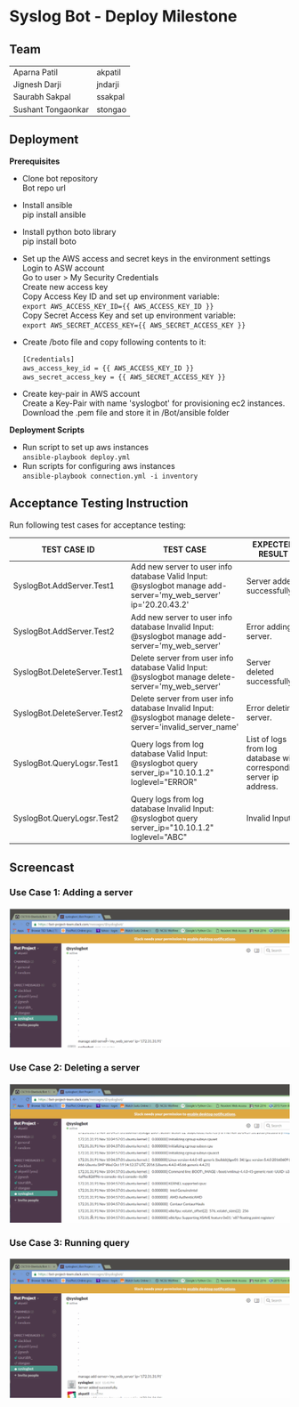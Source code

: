 # Syslog Bot - Deploy Milestone


## Team 

<table>
<tr>
<td> Aparna Patil </td>
<td> akpatil </td>
</tr>
<tr>
<td> Jignesh Darji </td>
<td> jndarji </td>
</tr>
<tr>
<td> Saurabh Sakpal </td>
<td> ssakpal </td>
</tr>
<tr>
<td> Sushant Tongaonkar </td>
<td>  stongao </td>
</tr>
</table>

## Deployment
<b>Prerequisites</b><br>

- Clone bot repository<br>
	Bot repo url<br>
- Install ansible<br>
	pip install ansible<br>
- Install python boto library<br>
	pip install boto<br>
- Set up the AWS access and secret keys in the environment settings<br>
	Login to ASW account<br>
	Go to user > My Security Credentials<br>
	Create new access key<br>
	Copy Access Key ID and set up environment variable:<br>
	```export AWS_ACCESS_KEY_ID={{ AWS_ACCESS_KEY_ID }}```<br>
	Copy Secret Access Key and set up environment variable:<br>
	```export AWS_SECRET_ACCESS_KEY={{ AWS_SECRET_ACCESS_KEY }}```<br>

- Create /boto file and copy following contents to it:<br>
	```
	[Credentials]
	aws_access_key_id = {{ AWS_ACCESS_KEY_ID }}
	aws_secret_access_key = {{ AWS_SECRET_ACCESS_KEY }}
	```
- Create key-pair in AWS account<br>
	Create a Key-Pair with name 'syslogbot' for provisioning ec2 instances.<br>
	Download the .pem file and store it in /Bot/ansible folder<br>

<b>Deployment Scripts</b><br>

- Run script to set up aws instances<br>
	```ansible-playbook deploy.yml```
- Run scripts for configuring aws instances<br>
	```ansible-playbook connection.yml -i inventory```

## Acceptance Testing Instruction

Run following test cases for acceptance testing:

| TEST CASE ID                 | TEST CASE                                                                                                       | EXPECTED RESULT                                                      | ACTUAL RESULT                                                        | RESULT |
|------------------------------|-----------------------------------------------------------------------------------------------------------------|----------------------------------------------------------------------|----------------------------------------------------------------------|--------|
| SyslogBot.AddServer.Test1    | Add new server to user info database Valid Input:  @syslogbot manage add-server='my_web_server' ip='20.20.43.2' | Server added successfully.                                           | Server added successfully.                                           | PASS   |
| SyslogBot.AddServer.Test2    | Add new server to user info database Invalid Input:  @syslogbot manage add-server='my_web_server'               | Error adding server.                                                 | Error adding server.                                                 | PASS   |
| SyslogBot.DeleteServer.Test1 | Delete server from user info database Valid Input: @syslogbot manage delete-server='my_web_server'              | Server deleted successfully.                                         | Server deleted successfully.                                         | PASS   |
| SyslogBot.DeleteServer.Test2 | Delete server from user info database Invalid Input: @syslogbot manage delete-server='invalid_server_name'      | Error deleting server.                                               | Error deleting server.                                               | PASS   |
| SyslogBot.QueryLogsr.Test1   | Query logs from log database Valid Input: @syslogbot query server_ip="10.10.1.2" loglevel="ERROR"               | List of logs from log database with corresponding server ip address. | List of logs from log database with corresponding server ip address. | PASS   |
| SyslogBot.QueryLogsr.Test2   | Query logs from log database Invalid Input: @syslogbot query server_ip="10.10.1.2" loglevel="ABC"               | Invalid Input.                                                       | Invalid Input.                                                       | PASS   |


## Screencast
### Use Case 1: Adding a server
![Screencast 1](doc/images/service_cast_addServer.gif)
### Use Case 2: Deleting a server
![Screencast 2](doc/images/service_cast_deleteServer.gif)
### Use Case 3: Running query
![Screencast 3](doc/images/service_cast_queryServer.gif)
